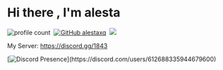 # Hi there , I'm alesta 
![profile count](https://komarev.com/ghpvc/?username=alestaxq&color=8b72ff)&nbsp;
[![GitHub alestaxq](https://img.shields.io/github/followers/alestaxq?label=follow&style=social)](https://github.com/alestaxq)&nbsp;
<a href="https://instagram.com/alestaxq"><img src="https://img.shields.io/badge/@alestaxq-8b72ff?style=flat&logo=Instagram&logoColor=white"/></a> &nbsp;

My Server:  https://discord.gg/1843

[![Discord Presence](https://lanyard-profile-readme.vercel.app/api/918903891553320990?theme=light&bg=7ad3f5&animated=false&hideDiscrim=true&borderRadius=30px&idleMessage=Probably%20doing%20something%20else...)](https://discord.com/users/612688335944679600)
